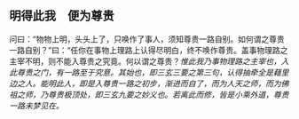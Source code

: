 ##  明得此我　便为尊贵

问曰：“物物上明，头头上了，只唤作了事人，须知尊贵一路自别。如何谓之尊贵一路自别？”曰：“任你在事物上理路上认得尽明白，终不唤作尊贵。盖事物理路之主宰不明，则不能入尊贵之究竟。何以谓之尊贵？*惟此我乃事物理路之主宰也，入此尊贵之门，有一路至于究意。其始也，即三玄三要之第三句，认得抽牵全是藉里边之人。能明此人，即是入尊贵一路之初步，渐进而自了，而为人天之师，而为佛祖之师，乃尊贵极顶处，即三玄九要之妙义也。若离此而修，皆是小乘外道，尊贵一路未梦见在。*
